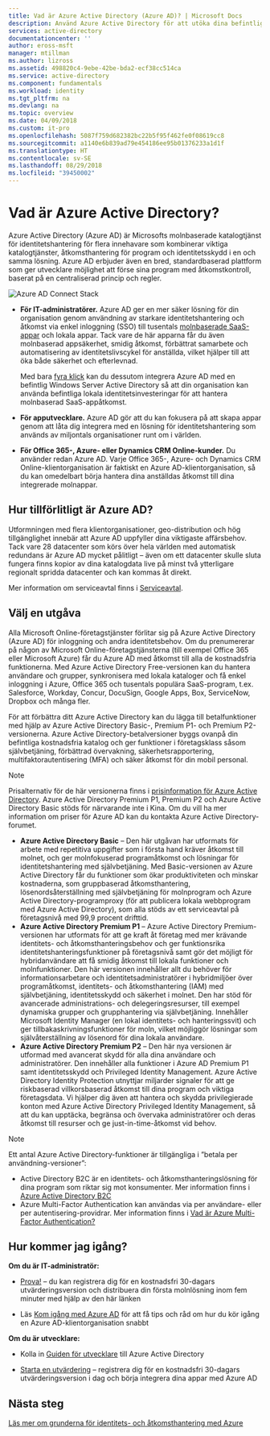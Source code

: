 ```yaml
---
title: Vad är Azure Active Directory (Azure AD)? | Microsoft Docs
description: Använd Azure Active Directory för att utöka dina befintliga lokala identiteter till molnet eller utveckla integrerade Azure AD-program.
services: active-directory
documentationcenter: ''
author: eross-msft
manager: mtillman
ms.author: lizross
ms.assetid: 498820c4-9ebe-42be-bda2-ecf38cc514ca
ms.service: active-directory
ms.component: fundamentals
ms.workload: identity
ms.tgt_pltfrm: na
ms.devlang: na
ms.topic: overview
ms.date: 04/09/2018
ms.custom: it-pro
ms.openlocfilehash: 5087f759d682382bc22b5f95f462fe0f08619cc8
ms.sourcegitcommit: a1140e6b839ad79e454186ee95b01376233a1d1f
ms.translationtype: HT
ms.contentlocale: sv-SE
ms.lasthandoff: 08/29/2018
ms.locfileid: "39450002"
---
```

# <a name="what-is-azure-active-directory"></a>Vad är Azure Active Directory?
Azure Active Directory (Azure AD) är Microsofts molnbaserade katalogtjänst för identitetshantering för flera innehavare som kombinerar viktiga katalogtjänster, åtkomsthantering för program och identitetsskydd i en och samma lösning. Azure AD erbjuder även en bred, standardbaserad plattform som ger utvecklare möjlighet att förse sina program med åtkomstkontroll, baserat på en centraliserad princip och regler.

![Azure AD Connect Stack](./media/active-directory-whatis/Azure_Active_Directory.png)

- **För IT-administratörer.** Azure AD ger en mer säker lösning för din organisation genom användning av starkare identitetshantering och åtkomst via enkel inloggning (SSO) till tusentals [molnbaserade SaaS-appar](../saas-apps/tutorial-list.md) och lokala appar. Tack vare de här apparna får du även molnbaserad appsäkerhet, smidig åtkomst, förbättrat samarbete och automatisering av identitetslivscykel för anställda, vilket hjälper till att öka både säkerhet och efterlevnad.

    Med bara [fyra klick](./../connect/active-directory-aadconnect-get-started-express.md) kan du dessutom integrera Azure AD med en befintlig Windows Server Active Directory så att din organisation kan använda befintliga lokala identitetsinvesteringar för att hantera molnbaserad SaaS-appåtkomst.

- **För apputvecklare.** Azure AD gör att du kan fokusera på att skapa appar genom att låta dig integrera med en lösning för identitetshantering som används av miljontals organisationer runt om i världen.

- **För Office 365-, Azure- eller Dynamics CRM Online-kunder.** Du använder redan Azure AD. Varje Office 365-, Azure- och Dynamics CRM Online-klientorganisation är faktiskt en Azure AD-klientorganisation, så du kan omedelbart börja hantera dina anställdas åtkomst till dina integrerade molnappar.

## <a name="how-reliable-is-azure-ad"></a>Hur tillförlitligt är Azure AD?
Utformningen med flera klientorganisationer, geo-distribution och hög tillgänglighet innebär att Azure AD uppfyller dina viktigaste affärsbehov. Tack vare 28 datacenter som körs över hela världen med automatisk redundans är Azure AD mycket pålitligt – även om ett datacenter skulle sluta fungera finns kopior av dina katalogdata live på minst två ytterligare regionalt spridda datacenter och kan kommas åt direkt.

Mer information om serviceavtal finns i [Serviceavtal](https://azure.microsoft.com/support/legal/sla/).

## <a name="choose-an-edition"></a>Välj en utgåva
Alla Microsoft Online-företagstjänster förlitar sig på Azure Active Directory (Azure AD) för inloggning och andra identitetsbehov. Om du prenumererar på någon av Microsoft Online-företagstjänsterna (till exempel Office 365 eller Microsoft Azure) får du Azure AD med åtkomst till alla de kostnadsfria funktionerna. Med Azure Active Directory Free-versionen kan du hantera användare och grupper, synkronisera med lokala kataloger och få enkel inloggning i Azure, Office 365 och tusentals populära SaaS-program, t.ex. Salesforce, Workday, Concur, DocuSign, Google Apps, Box, ServiceNow, Dropbox och många fler. 

För att förbättra ditt Azure Active Directory kan du lägga till betalfunktioner med hjälp av Azure Active Directory Basic-, Premium P1- och Premium P2-versionerna. Azure Active Directory-betalversioner byggs ovanpå din befintliga kostnadsfria katalog och ger funktioner i företagsklass såsom självbetjäning, förbättrad övervakning, säkerhetsrapportering, multifaktorautentisering (MFA) och säker åtkomst för din mobil personal.

> [!NOTE]
> Prisalternativ för de här versionerna finns i [prisinformation för Azure Active Directory](https://azure.microsoft.com/pricing/details/active-directory/). Azure Active Directory Premium P1, Premium P2 och Azure Active Directory Basic stöds för närvarande inte i Kina. Om du vill ha mer information om priser för Azure AD kan du kontakta Azure Active Directory-forumet.
>

* **Azure Active Directory Basic** – Den här utgåvan har utformats för arbete med repetitiva uppgifter som i första hand kräver åtkomst till molnet, och ger molnfokuserad programåtkomst och lösningar för identitetshantering med självbetjäning. Med Basic-versionen av Azure Active Directory får du funktioner som ökar produktiviteten och minskar kostnaderna, som gruppbaserad åtkomsthantering, lösenordsåterställning med självbetjäning för molnprogram och Azure Active Directory-programproxy (för att publicera lokala webbprogram med Azure Active Directory), som alla stöds av ett serviceavtal på företagsnivå med 99,9 procent drifttid.
* **Azure Active Directory Premium P1** – Azure Active Directory Premium-versionen har utformats för att ge kraft åt företag med mer krävande identitets- och åtkomsthanteringsbehov och ger funktionsrika identitetshanteringsfunktioner på företagsnivå samt gör det möjligt för hybridanvändare att få smidig åtkomst till lokala funktioner och molnfunktioner. Den här versionen innehåller allt du behöver för informationsarbetare och identitetsadministratörer i hybridmiljöer över programåtkomst, identitets- och åtkomsthantering (IAM) med självbetjäning, identitetsskydd och säkerhet i molnet. Den har stöd för avancerade administrations- och delegeringsresurser, till exempel dynamiska grupper och grupphantering via självbetjäning. Innehåller Microsoft Identity Manager (en lokal identitets- och hanteringssvit) och ger tillbakaskrivningsfunktioner för moln, vilket möjliggör lösningar som självåterställning av lösenord för dina lokala användare.
* **Azure Active Directory Premium P2** – Den här nya versionen är utformad med avancerat skydd för alla dina användare och administratörer. Den innehåller alla funktioner i Azure AD Premium P1 samt identitetsskydd och Privileged Identity Management. Azure Active Directory Identity Protection utnyttjar miljarder signaler för att ge riskbaserad villkorsbaserad åtkomst till dina program och viktiga företagsdata. Vi hjälper dig även att hantera och skydda privilegierade konton med Azure Active Directory Privileged Identity Management, så att du kan upptäcka, begränsa och övervaka administratörer och deras åtkomst till resurser och ge just-in-time-åtkomst vid behov.  

> [!NOTE]
> Ett antal Azure Active Directory-funktioner är tillgängliga i ”betala per användning-versioner”:
>
> * Active Directory B2C är en identitets- och åtkomsthanteringslösning för dina program som riktar sig mot konsumenter. Mer information finns i [Azure Active Directory B2C](https://azure.microsoft.com/documentation/services/active-directory-b2c/)
> * Azure Multi-Factor Authentication kan användas via per användare- eller per autentisering-providrar. Mer information finns i [Vad är Azure Multi-Factor Authentication?](../authentication/multi-factor-authentication.md)
>

## <a name="how-can-i-get-started"></a>Hur kommer jag igång?

**Om du är IT-administratör:**

* [Prova!](https://azure.microsoft.com/trial/get-started-active-directory/) – du kan registrera dig för en kostnadsfri 30-dagars utvärderingsversion och distribuera din första molnlösning inom fem minuter med hjälp av den här länken

* Läs [Kom igång med Azure AD](https://docs.microsoft.com/azure/active-directory/active-directory-get-started-premium) för att få tips och råd om hur du kör igång en Azure AD-klientorganisation snabbt

**Om du är utvecklare:**
 
* Kolla in [Guiden för utvecklare](../develop/azure-ad-developers-guide.md) till Azure Active Directory

* [Starta en utvärdering](https://azure.microsoft.com/trial/get-started-active-directory/) – registrera dig för en kostnadsfri 30-dagars utvärderingsversion i dag och börja integrera dina appar med Azure AD

## <a name="next-steps"></a>Nästa steg
[Läs mer om grunderna för identitets- och åtkomsthantering med Azure](https://docs.microsoft.com/azure/active-directory/identity-fundamentals)
